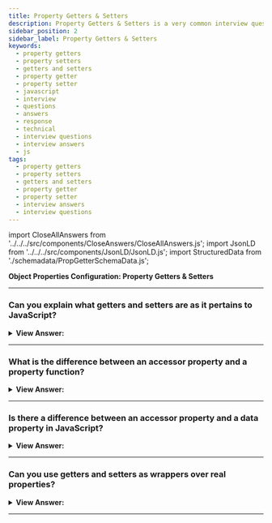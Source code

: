 ```yaml
---
title: Property Getters & Setters
description: Property Getters & Setters is a very common interview question. Property Getters & Setters is a process in which a property is defined as a getter and setter.
sidebar_position: 2
sidebar_label: Property Getters & Setters
keywords:
  - property getters
  - property setters
  - getters and setters
  - property getter
  - property setter
  - javascript
  - interview
  - questions
  - answers
  - response
  - technical
  - interview questions
  - interview answers
  - js
tags:
  - property getters
  - property setters
  - getters and setters
  - property getter
  - property setter
  - interview answers
  - interview questions
---
```


import CloseAllAnswers from '../../../src/components/CloseAnswers/CloseAllAnswers.js';
import JsonLD from '../../../src/components/JsonLD/JsonLD.js';
import StructuredData from './schemadata/PropGetterSchemaData.js';

<JsonLD data={StructuredData} />

<head>
  <title>Property Getters & Setters | Frontend Phone Interview Answer</title>
</head>

**Object Properties Configuration: Property Getters & Setters**

<CloseAllAnswers />

---

### Can you explain what getters and setters are as it pertains to JavaScript?

<details>
  <summary><strong>View Answer:</strong></summary>
  <div>
  <div><strong>Interview Response:</strong> Accessor properties are represented by "getter" and "setter" methods. In an object literal, they are denoted by get and set in JavaScript. Getters and setters allow you to define Object Accessors (Computed Properties). There are some advantages. Getters and Setters are easier to read because of their simplistic syntax. They also allow similar syntax for properties and methods, can secure better data quality, and are particularly useful for doing things behind the scenes.
</div><br />
  <div><strong className="codeExample">Code Example:</strong><br /><br />

  <div></div>

```js
let obj = {
  get propName() {
    // getter, the code executed on getting obj.propName
  },

  set propName(value) {
    // setter, the code executed on setting obj.propName = value
  },
};
```

  </div>
  </div>
</details>

---

### What is the difference between an accessor property and a property function?

<details>
  <summary><strong>View Answer:</strong></summary>
  <div>
  <div><strong>Interview Response:</strong> The main difference between a property function and an accessor property is the simple syntax of the accessor and the way you invoke the accessor.</div><br />
  <div><strong>Technical Response:</strong> The primary difference between a property function and an accessor property is the simple syntax of the accessor and the way you invoke the accessor. The accessor (getter setter) gets invoked without the parentheses compared to the property function. There are some advantages, Getters and Setters are easier to read. They also allow similar syntax for properties and methods, can secure better data quality, and are extremely useful in doing things behind the scenes.
  </div><br />
  <div><strong className="codeExample">Code Example:</strong><br /><br />

  <div></div>

```js
// Function Property
let person = {
  firstName: 'John',
  lastName: 'Doe',
  fullName: function () {
    // <--
    return this.firstName + ' ' + this.lastName;
  },
};

// Display data from the object using a method:
document.getElementById('demo').innerHTML = person.fullName();

// Accessor Property
let person = {
  firstName: 'John',
  lastName: 'Doe',
  get fullName() {
    // <--
    return this.firstName + ' ' + this.lastName;
  },
};

// Display data from the object using a getter:
document.getElementById('demo').innerHTML = person.fullName;
```

  </div>
  </div>
</details>

---

### Is there a difference between an accessor property and a data property in JavaScript?

<details>
  <summary><strong>View Answer:</strong></summary>
  <div>
  <div><strong>Interview Response:</strong> Yes, descriptors for accessor properties are different from those for data properties. There are no value or writable properties for accessor properties; instead, there are get and set functions. A named data property links a name to a value. This means you use the property to get and retrieve data directly as a public field on a class. A named accessor property associates a name with one or two accessor functions. We use accessor functions to store or retrieve a value associated with the property. This behavior means that you restrict the access to a specific value behind a get or/and set accessor property.
</div><br />
  <div><strong className="codeExample">Code Example:</strong><br /><br />

  <div></div>

```js
// Named Accessor Properties
let obj = {
  get prop() {
    return this._prop;
  },
  set prop(value) {
    console.log('Setter: ' + value);
    this._prop = value;
  },
};

obj.prop = '123';

// Named Data Properties
let obj = {
  prop: 123,
};

console.log(obj.prop); // 123
```

:::note
The first solution provides no encapsulation or control over how your data is accessed when comparing the two. The 2nd lets you specify if your value gets read 'get accessor', written 'set accessor', or both.
:::

  </div>
  </div>
</details>

---

### Can you use getters and setters as wrappers over real properties?

<details>
  <summary><strong>View Answer:</strong></summary>
  <div>
  <div><strong>Interview Response:</strong> Yes, Getters/setters can be used as wrappers over "real” property values to gain more control over operations with them. One example of this is a conditional statement used to check the validity of a value.
</div><br />
  <div><strong className="codeExample">Code Example:</strong><br /><br />

  <div></div>

```js
let user = {
  get name() {
    return this._name;
  },

  set name(value) {
    if (value.length < 4) {
      console.log('Name is too short, need at least 4 characters');
      return;
    }
    this._name = value;
  },
};

user.name = 'Pete';
console.log(user.name); // Pete

user.name = ''; // Name is too short...
```

  </div>
  </div>
</details>

---
